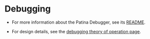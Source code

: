 # Debugging

- For more information about the Patina Debugger, see its
  [README](https://github.com/OpenDevicePartnership/patina/tree/main/core/patina_debugger/README.md).

- For design details, see the
[debugging theory of operation page](../dxe_core/debugging.md).
